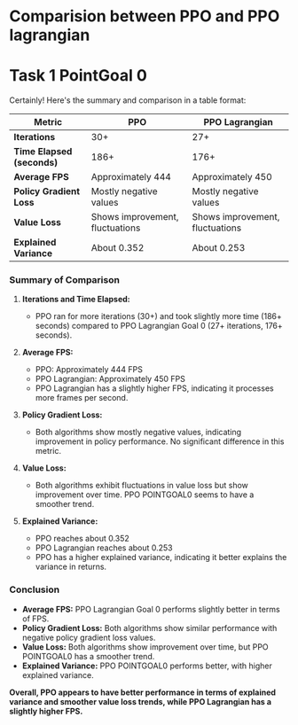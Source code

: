 # Comparision between PPO and PPO lagrangian

# Task 1 PointGoal 0

Certainly! Here's the summary and comparison in a table format:

| Metric                     | PPO                             | PPO Lagrangian                  |
|----------------------------|---------------------------------|---------------------------------|
| **Iterations**             | 30+                             | 27+                             |
| **Time Elapsed (seconds)** | 186+                            | 176+                            |
| **Average FPS**            | Approximately 444               | Approximately 450               |
| **Policy Gradient Loss**   | Mostly negative values          | Mostly negative values          |
| **Value Loss**             | Shows improvement, fluctuations | Shows improvement, fluctuations |
| **Explained Variance**     | About 0.352                     | About 0.253                     |

### Summary of Comparison

1. **Iterations and Time Elapsed:**
   - PPO ran for more iterations (30+) and took slightly more time (186+ seconds) compared to PPO Lagrangian Goal 0 (27+ iterations, 176+ seconds).

2. **Average FPS:**
   - PPO: Approximately 444 FPS
   - PPO Lagrangian: Approximately 450 FPS
   - PPO Lagrangian has a slightly higher FPS, indicating it processes more frames per second.

3. **Policy Gradient Loss:**
   - Both algorithms show mostly negative values, indicating improvement in policy performance. No significant difference in this metric.

4. **Value Loss:**
   - Both algorithms exhibit fluctuations in value loss but show improvement over time. PPO POINTGOAL0 seems to have a smoother trend.

5. **Explained Variance:**
   - PPO reaches about 0.352
   - PPO Lagrangian reaches about 0.253
   - PPO has a higher explained variance, indicating it better explains the variance in returns.

### Conclusion

- **Average FPS:** PPO Lagrangian Goal 0 performs slightly better in terms of FPS.
- **Policy Gradient Loss:** Both algorithms show similar performance with negative policy gradient loss values.
- **Value Loss:** Both algorithms show improvement over time, but PPO POINTGOAL0 has a smoother trend.
- **Explained Variance:** PPO POINTGOAL0 performs better, with higher explained variance.

**Overall, PPO appears to have better performance in terms of explained variance and smoother value loss trends, while PPO Lagrangian has a slightly higher FPS.**
